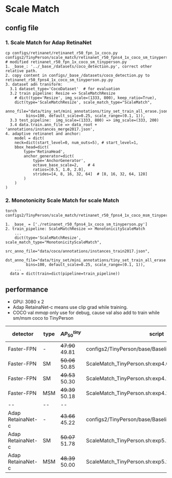 # Scale Match

## config file
### 1. Scale Match for Adap RetinaNet

```shell script
cp configs/retinanet/retinanet_r50_fpn_1x_coco.py configs2/TinyPerson/scale_match/retinanet_r50_fpns4_1x_coco_sm_tinyperson.py
# modified retinanet_r50_fpn_1x_coco_sm_tinyperson.py
1. _base_: '../_base_/datasets/coco_detection.py', correct other relative path.
2. copy content in configs/_base_/datasets/coco_detection.py to retinanet_r50_fpns4_1x_coco_sm_tinyperson.py.py
3. dataset adn transform:
  3.1 dataset_type='CocoDataset'  # for evaluation
  3.2 train pipeline: Resize => ScaleMatchResize
    # dict(type='Resize', img_scale=(1333, 800), keep_ratio=True),
    dict(type='ScaleMatchResize', scale_match_type="ScaleMatch",
         anno_file="data/tiny_set/mini_annotations/tiny_set_train_all_erase.json",
         bins=100, default_scale=0.25, scale_range=(0.1, 1)),
  3.3 test_pipeline:  img_scale=(1333, 800) => img_scale=(333, 200)
  3.4 data.train.ann_file => data_root + 'annotations/instances_merge2017.json',
4. adaptive retinanet and anchor:
    model = dict(
    neck=dict(start_level=0, num_outs=5), # start_level=1, 
    bbox_head=dict(
        type='RetinaHead',
        anchor_generator=dict(
            type='AnchorGenerator',
            octave_base_scale=2,    # 4
            ratios=[0.5, 1.0, 2.0],
            strides=[4, 8, 16, 32, 64]  # [8, 16, 32, 64, 128]
        )
    )
) 
```

### 2. Monotonicity Scale Match for scale Match  
```shell script
torch configs2/TinyPerson/scale_match/retinanet_r50_fpns4_1x_coco_msm_tinyperson.py

1. _base_ = ['./retinanet_r50_fpns4_1x_coco_sm_tinyperson.py']
2. train_pipeline: ScaleMatchResize => MonotonicityScaleMatch
    ...
    dict(type='ScaleMatchResize', scale_match_type="MonotonicityScaleMatch",
         src_anno_file="data/coco/annotations/instances_train2017.json",
         dst_anno_file="data/tiny_set/mini_annotations/tiny_set_train_all_erase.json",
         bins=100, default_scale=0.25, scale_range=(0.1, 1)),
    ...
  data = dict(train=dict(pipeline=train_pipeline))
```

## performance

- GPU: 3080 x 2
- Adap RetainaNet-c means use clip grad while training.
- COCO val $mmap$ only use for debug, cause val also add to train while sm/msm coco to TinyPerson

detector | type | $AP_{50}^{tiny}$| script | COCO200 val $mmap$ | coco batch/lr
--- | --- | ---| ---| ---| ---
Faster-FPN | - |  ~~47.90~~<br/>49.81 | configs2/TinyPerson/base/Baseline_TinyPerson.sh:exp1.2 | - | -
Faster-FPN | SM | ~~50.06~~<br/>50.85 | ScaleMatch_TinyPerson.sh:exp4.0 | 18.9 | 8x2/0.01
Faster-FPN | SM | ~~49.53~~<br/>50.30 | ScaleMatch_TinyPerson.sh:exp4.1 | 18.5 | 4x2/0.01
Faster-FPN | MSM | ~~49.39~~<br/>50.18 | ScaleMatch_TinyPerson.sh:exp4.2 | 12.1 | 4x2/0.01
--| --| --
Adap RetainaNet-c | -   | ~~43.66~~<br/>45.22 | configs2/TinyPerson/base/Baseline_TinyPerson.sh:exp2.3 | - | -
Adap RetainaNet-c | SM  | ~~50.07~~<br/>51.78 | ScaleMatch_TinyPerson.sh:exp5.1 | 19.6 | 4x2/0.01
Adap RetainaNet-c | MSM | ~~48.39~~<br/>50.00 | ScaleMatch_TinyPerson.sh:exp5.2 | 12.9 | 4x2/0.01

